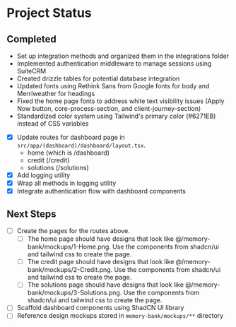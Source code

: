 # Project Status

## Completed
- Set up integration methods and organized them in the integrations folder
- Implemented authentication middleware to manage sessions using SuiteCRM
- Created drizzle tables for potential database integration
- Updated fonts using Rethink Sans from Google fonts for body and Merriweather for headings
- Fixed the home page fonts to address white text visibility issues (Apply Now button, core-process-section, and client-journey-section)
- Standardized color system using Tailwind's primary color (#6271EB) instead of CSS variables
- [x] Update routes for dashboard page in `src/app/(dashboard)/dashboard/layout.tsx`. 
  - home (which is /dashboard)
  - credit (/credit)
  - solutions (/solutions)
- [x] Add logging utility
- [x] Wrap all methods in logging utility
- [x] Integrate authentication flow with dashboard components

## Next Steps

- [ ] Create the pages for the routes above. 
  - [ ] The home page should have designs that look like @/memory-bank/mockups/1-Home.png. Use the components from shadcn/ui and tailwind css to create the page. 
  - [ ] The credit page should have designs that look like @/memory-bank/mockups/2-Credit.png. Use the components from shadcn/ui and tailwind css to create the page. 
  - [ ] The solutions page should have designs that look like @/memory-bank/mockups/3-Solutions.png. Use the components from shadcn/ui and tailwind css to create the page. 
- [ ] Scaffold dashboard components using ShadCN UI library
- [ ] Reference design mockups stored in `memory-bank/mockups/**` directory